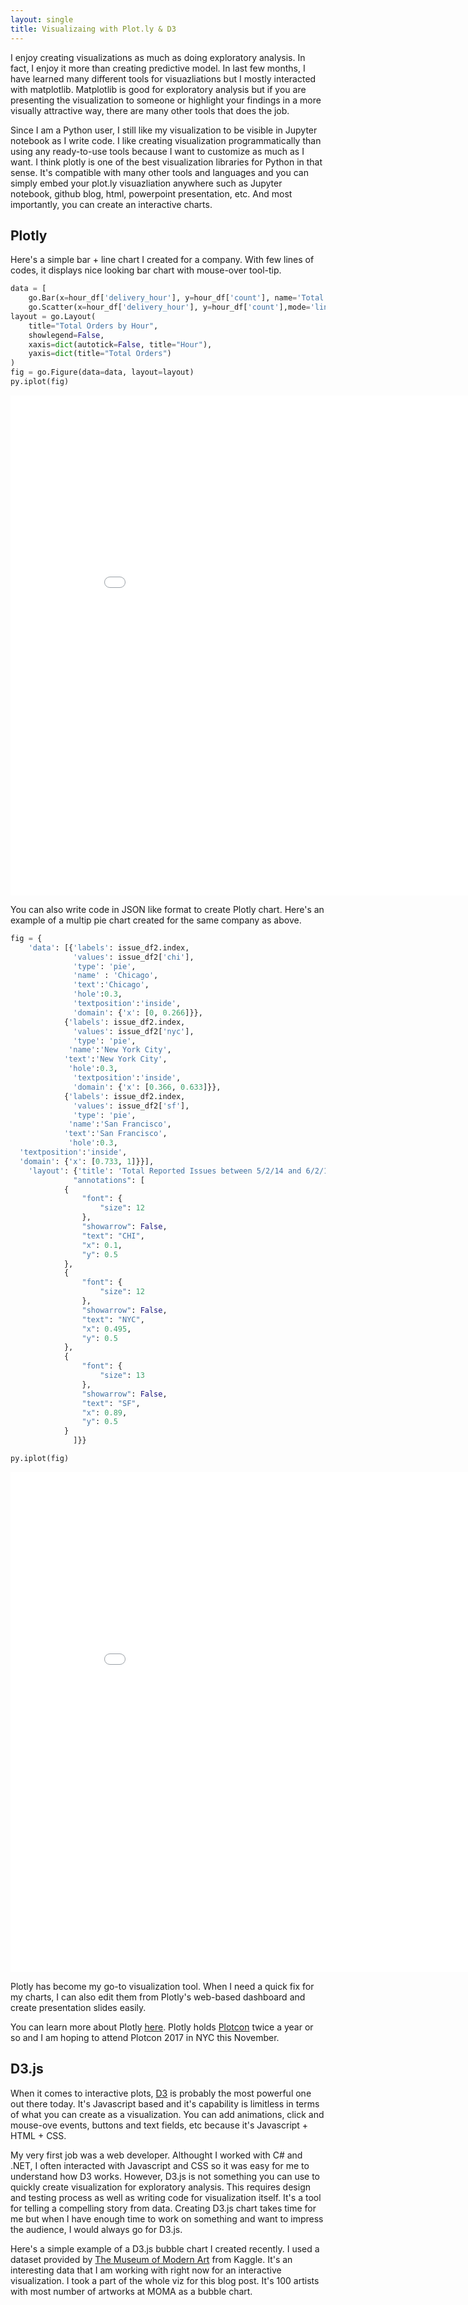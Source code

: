 ```yaml
---
layout: single
title: Visualizaing with Plot.ly & D3
---
```


I enjoy creating visualizations as much as doing exploratory analysis. In fact, I enjoy it more than creating predictive model. In last few months, I have learned many different tools for visuazliations but I mostly interacted with matplotlib. Matplotlib is good for exploratory analysis but if you are presenting the visualization to someone or highlight your findings in a more visually attractive way, there are many other tools that does the job.

Since I am a Python user, I still like my visualization to be visible in Jupyter notebook as I write code. I like creating visualization programmatically than using any ready-to-use tools because I want to customize as much as I want. I think plotly is one of the best visualization libraries for Python in that sense. It's compatible with many other tools and languages and you can simply embed your plot.ly visuazliation anywhere such as Jupyter notebook, github blog, html, powerpoint presentation, etc. And most importantly, you can create an interactive charts. 


## Plotly

Here's a simple bar + line chart I created for a company. With few lines of codes, it displays nice looking bar chart with mouse-over tool-tip. 

```python
data = [
    go.Bar(x=hour_df['delivery_hour'], y=hour_df['count'], name='Total Orders'),
    go.Scatter(x=hour_df['delivery_hour'], y=hour_df['count'],mode='lines+markers',hoverinfo='skip')]
layout = go.Layout(
    title="Total Orders by Hour",
    showlegend=False,
    xaxis=dict(autotick=False, title="Hour"),
    yaxis=dict(title="Total Orders")
)
fig = go.Figure(data=data, layout=layout)
py.iplot(fig)
```
<iframe width="900" height="800" frameborder="0" scrolling="no" src="//plot.ly/~jjc544/76.embed"></iframe>

You can also write code in JSON like format to create Plotly chart. Here's an example of a multip pie chart created for the same company as above. 

```python
fig = {
    'data': [{'labels': issue_df2.index,
              'values': issue_df2['chi'],
              'type': 'pie',
              'name' : 'Chicago',
              'text':'Chicago',
              'hole':0.3,
              'textposition':'inside',
              'domain': {'x': [0, 0.266]}},
            {'labels': issue_df2.index,
              'values': issue_df2['nyc'],
              'type': 'pie',
             'name':'New York City',
            'text':'New York City',
             'hole':0.3,
              'textposition':'inside',
              'domain': {'x': [0.366, 0.633]}},
            {'labels': issue_df2.index,
              'values': issue_df2['sf'],
              'type': 'pie',
             'name':'San Francisco',
            'text':'San Francisco',
             'hole':0.3,
  'textposition':'inside',
  'domain': {'x': [0.733, 1]}}],
    'layout': {'title': 'Total Reported Issues between 5/2/14 and 6/2/14',
              "annotations": [
            {
                "font": {
                    "size": 12
                },
                "showarrow": False,
                "text": "CHI",
                "x": 0.1,
                "y": 0.5
            },
            {
                "font": {
                    "size": 12
                },
                "showarrow": False,
                "text": "NYC",
                "x": 0.495,
                "y": 0.5
            },
            {
                "font": {
                    "size": 13
                },
                "showarrow": False,
                "text": "SF",
                "x": 0.89,
                "y": 0.5
            }
              ]}}

py.iplot(fig)
```


<iframe width="900" height="800" frameborder="0" scrolling="no" src="//plot.ly/~jjc544/109.embed"></iframe>

Plotly has become my go-to visualization tool. When I need a quick fix for my charts, I can also edit them from Plotly's web-based dashboard and create presentation slides easily. 

You can learn more about Plotly <a href="https://plot.ly/">here</a>. Plotly holds <a href="https://plotcon.plot.ly/">Plotcon</a> twice a year or so and I am hoping to attend Plotcon 2017 in NYC this November. 


## D3.js

When it comes to interactive plots, <a href="https://d3js.org/">D3</a> is probably the most powerful one out there today. It's Javascript based and it's capability is limitless in terms of what you can create as a visualization. You can add animations, click and mouse-ove events, buttons and text fields, etc because it's Javascript + HTML + CSS. 

My very first job was a web developer. Althought I worked with C# and .NET, I often interacted with Javascript and CSS so it was easy for me to understand how D3 works. However, D3.js is not something you can use to quickly create visualization for exploratory analysis. This requires design and testing process as well as writing code for visualization itself. It's a tool for telling a compelling story from data. Creating D3.js chart takes time for me but when I have enough time to work on something and want to impress the audience, I would always go for D3.js. 

Here's a simple example of a D3.js bubble chart I created recently. I used a dataset provided by <a href="https://www.kaggle.com/momanyc/museum-collection">The Museum of Modern Art</a> from Kaggle. It's an interesting data that I am working with right now for an interactive visualization. I took a part of the whole viz for this blog post. It's 100 artists with most number of artworks at MOMA as a bubble chart. 


<script src="https://d3js.org/d3.v4.min.js"></script>


<svg width="750" height="650" font-family="sans-serif" font-size="8.5" text-anchor="middle"></svg>




<script type="text/javascript">

var svg = d3.select("svg"),
    width = +svg.attr("width"),
    height = +svg.attr("height");

var format = d3.format(",d");

var color = d3.scaleOrdinal(d3.schemeCategory20c);

var pack = d3.pack()
    .size([width, height])
    .padding(1.5);

d3.csv("https://jjchoi08.github.io/DSProj/data/artist_count.csv", function(d) {
  d.value = +d.value;
  if (d.value) return d;
}, function(error, classes) {
  if (error) throw error;

  var root = d3.hierarchy({children: classes})
      .sum(function(d) { return d.value; })
      .each(function(d) {
        if (id = d.data.id) {
          var id, i = id.lastIndexOf(".");
          d.id = id;
          d.package = id.slice(0, i);
          d.class = id.slice(i + 1);
        }
      });

  var node = svg.selectAll(".node")
    .data(pack(root).leaves())
    .enter().append("g")
      .attr("class", "node")
      .attr("transform", function(d) { return "translate(" + d.x + "," + d.y + ")"; });

  node.append("circle")
      .attr("id", function(d) { return d.id; })
      .attr("r", function(d) { return d.r; })
      .style("fill", function(d) { return color(d.package); });

  node.append("clipPath")
      .attr("id", function(d) { return "clip-" + d.id; })
    .append("use")
      .attr("xlink:href", function(d) { return "#" + d.id; });

  node.append("text")
      .attr("clip-path", function(d) { return "url(#clip-" + d.id + ")"; })
    .selectAll("tspan")
    .data(function(d) { return d.class.split(/(?=[A-Z][^A-Z])/g); })
    .enter().append("tspan")
      .attr("x", 0)
      .attr("y", function(d, i, nodes) { return 13 + (i - nodes.length / 2 - 0.5) * 10; })
      .text(function(d) { return d; });

  node.append("title")
      .text(function(d) { return d.id + "\n" + format(d.value); });
});

</script>

<br>

Please also check out my Simpsons's post for another exmaple of D3.js.

<br>

Many data analysts today use Tableau or Prezi for visualizations. Using these tools don't require coding and the outcome is great. However, I think being able to write code to customize your own visualization is really valuable skill as an analyst. I believe knowing how to create visualization programmatically is like understanding the math behind machine learning algorithms. Knowing the fundamental makes it limitless to create visualization however you want. I will post about another D3.js viz soon. 

Thanks!

